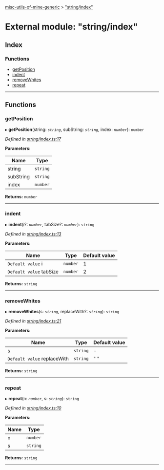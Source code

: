 [misc-utils-of-mine-generic](../README.md) > ["string/index"](../modules/_string_index_.md)

# External module: "string/index"

## Index

### Functions

* [getPosition](_string_index_.md#getposition)
* [indent](_string_index_.md#indent)
* [removeWhites](_string_index_.md#removewhites)
* [repeat](_string_index_.md#repeat)

---

## Functions

<a id="getposition"></a>

###  getPosition

▸ **getPosition**(string: *`string`*, subString: *`string`*, index: *`number`*): `number`

*Defined in [string/index.ts:17](https://github.com/cancerberoSgx/misc-utils-of-mine/blob/217bd9b/misc-utils-of-mine-generic/src/string/index.ts#L17)*

**Parameters:**

| Name | Type |
| ------ | ------ |
| string | `string` |
| subString | `string` |
| index | `number` |

**Returns:** `number`

___
<a id="indent"></a>

###  indent

▸ **indent**(i?: *`number`*, tabSize?: *`number`*): `string`

*Defined in [string/index.ts:13](https://github.com/cancerberoSgx/misc-utils-of-mine/blob/217bd9b/misc-utils-of-mine-generic/src/string/index.ts#L13)*

**Parameters:**

| Name | Type | Default value |
| ------ | ------ | ------ |
| `Default value` i | `number` | 1 |
| `Default value` tabSize | `number` | 2 |

**Returns:** `string`

___
<a id="removewhites"></a>

###  removeWhites

▸ **removeWhites**(s: *`string`*, replaceWith?: *`string`*): `string`

*Defined in [string/index.ts:21](https://github.com/cancerberoSgx/misc-utils-of-mine/blob/217bd9b/misc-utils-of-mine-generic/src/string/index.ts#L21)*

**Parameters:**

| Name | Type | Default value |
| ------ | ------ | ------ |
| s | `string` | - |
| `Default value` replaceWith | `string` | &quot; &quot; |

**Returns:** `string`

___
<a id="repeat"></a>

###  repeat

▸ **repeat**(n: *`number`*, s: *`string`*): `string`

*Defined in [string/index.ts:10](https://github.com/cancerberoSgx/misc-utils-of-mine/blob/217bd9b/misc-utils-of-mine-generic/src/string/index.ts#L10)*

**Parameters:**

| Name | Type |
| ------ | ------ |
| n | `number` |
| s | `string` |

**Returns:** `string`

___

